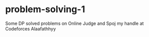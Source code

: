 # problem-solving-1
Some DP solved problems on Online Judge and Spoj 
my handle at Codeforces  Alaafathhyy

